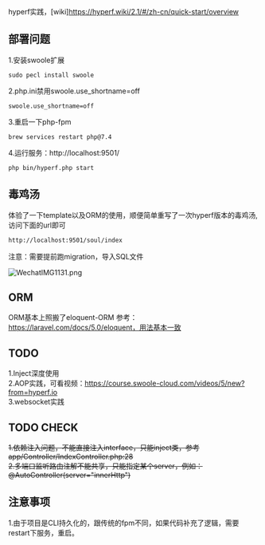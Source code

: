 hyperf实践，[wiki]https://hyperf.wiki/2.1/#/zh-cn/quick-start/overview


## 部署问题

1.安装swoole扩展
```
sudo pecl install swoole
```
2.php.ini禁用swoole.use_shortname=off
```
swoole.use_shortname=off
```
3.重启一下php-fpm
```
brew services restart php@7.4
```
4.运行服务：http://localhost:9501/
```
php bin/hyperf.php start
```

## 毒鸡汤

体验了一下template以及ORM的使用，顺便简单重写了一次hyperf版本的毒鸡汤,访问下面的url即可  

```bash
http://localhost:9501/soul/index
```

注意：需要提前跑migration，导入SQL文件

![WechatIMG1131.png](https://i.loli.net/2021/04/21/lBqC9SnhFm45iJP.png)

## ORM 

ORM基本上照搬了eloquent-ORM 参考：https://laravel.com/docs/5.0/eloquent，用法基本一致

## TODO 

1.Inject深度使用  
2.AOP实践，可看视频：https://course.swoole-cloud.com/videos/5/new?from=hyperf.io  
3.websocket实践

## TODO CHECK

~~1.依赖注入问题，不能直接注入interface，只能inject类，参考app/Controller/IndexController.php:28~~  
~~2.多端口监听路由注解不能共享，只能指定某个server，例如：@AutoController(server="innerHttp")~~

## 注意事项

1.由于项目是CLI持久化的，跟传统的fpm不同，如果代码补充了逻辑，需要restart下服务，重启。